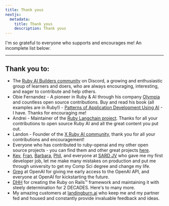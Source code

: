 ```yaml
---
title: Thank yous
nextjs:
  metadata:
    title: Thank yous
    description: Thank yous
---
```


I'm so grateful to everyone who supports and encourages me! An incomplete list below:

---

## Thank you to:

- The [Ruby AI Builders community](https://discord.gg/SCPdqawMZS) on Discord, a growing and enthusiastic group of learners and doers, who are always encouraging, interesting, and eager to contribute and help others.
- Obie Fernandez - A pioneer in Ruby & AI through his company [Olympia](https://olympia.chat) and countless open source contributions. Buy and read his book (all examples are in Ruby!) - [Patterns of Application Development Using AI](https://leanpub.com/patterns-of-application-development-using-ai) - I have. Thanks for encouraging me!
- Andrei - Maintainer of the [Ruby Langchain project](https://github.com/patterns-ai-core/langchainrb). Thanks for all your contributions to open source Ruby AI and all the great content you put out.
- Landon - Founder of the [X Ruby AI community](https://x.com/i/communities/1709211359039078677), thank you for all your contributions and encouragement!
- Everyone who has contributed to ruby-openai and my other open source projects - you can find them and other great projects [here](https://github.com/alexrudall/awesome-ruby-ai).
- [Kev](https://x.com/KevinMonk), [Fran](https://x.com/MrsFMonk), [Barbara](https://www.linkedin.com/in/barbara-white-a2044451/), [Phil](https://www.linkedin.com/in/phil-bottle-51066b16/), and everyone at [SARD JV](https://www.sardjv.co.uk/) who gave me my first developer job, let me make many mistakes on production and put me through university to get my Comp Sci degree and change my life.
- [Greg](https://x.com/gdb) at OpenAI for giving me early access to the OpenAI API, and everyone at OpenAI for kickstarting the future.
- [DHH](https://x.com/dhh) for creating the Ruby on Rails™ framework and maintaining it with steely determination for 2 DECADES. Here's to many more.
- My amazing customers at [landingburn.ai](landingburn.ai) who keep me and my partner fed and housed and constantly provide invaluable feedback and ideas.
